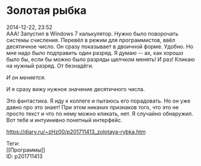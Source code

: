 Золотая рыбка
==============

   
 2014-12-22, 23:52   
  ААА! Запустил в Windows 7 калькулятор. Нужно было поворочать системы счисления. Перевёл в режим для программистов, ввёл десятичное число. Он сразу показывает в двоичной форме. Удобно. Но мне надо было подправить один разряд. Я думаю -- ах, как хорошо было бы, если бы можно было разряды щелчком менять! И раз! Кликаю на нужный разряд. От безнадёги.   
   
  *И он меняется.*    
   
 И я сразу вижу нужное значение десятичного числа.   
   
 Это фантастика. Я иду к коллеге и пытаюсь его порадовать. Но он уже давно про это знает! При этом никаких признаков того, что это не просто текст и что по нему можно кликать, нет. Я случайно обнаружил. Вот тебе и интуинивно понятный интерфейс.   
    
 <https://diary.ru/~zHz00/p201711413_zolotaya-rybka.htm>   
   
 Теги:   
 [[Программы]]   
 ID: p201711413